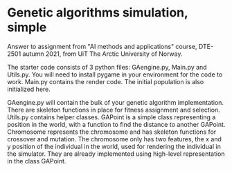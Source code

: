 # Genetic algorithms simulation, simple

Answer to assignment from "AI methods and applications" course, DTE-2501 autumn 2021, from UiT The Arctic University of Norway.

The starter code consists of 3 python files: GAengine.py, Main.py and Utils.py. 
You will need to install pygame in your environment for the code to work.
Main.py contains the render code. The initial population is also initialized here. 

GAengine.py will contain the bulk of your genetic algorithm implementation. 
There are skeleton functions in place for fitness assignment and selection.
Utils.py contains helper classes. GAPoint is a simple class representing a 
position in the world, with a function to find the distance to another GAPoint. 
Chromosome represents the chromosome and has skeleton functions for crossover 
and mutation. The chromosome only has two features, the x and y position of the 
individual in the world, used for rendering the individual in the simulator. 
They are already implemented using high-level representation in the class GAPoint.
